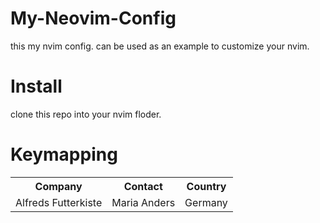 # My-Neovim-Config

this my nvim config. can be used as an example to customize your nvim.

# Install

clone this repo into your nvim floder.

# Keymapping

<table>
  <tr>
    <th>Company</th>
    <th>Contact</th>
    <th>Country</th>
  </tr>
  <tr>
    <td>Alfreds Futterkiste</td>
    <td>Maria Anders</td>
    <td>Germany</td>
  </tr>
</table>
